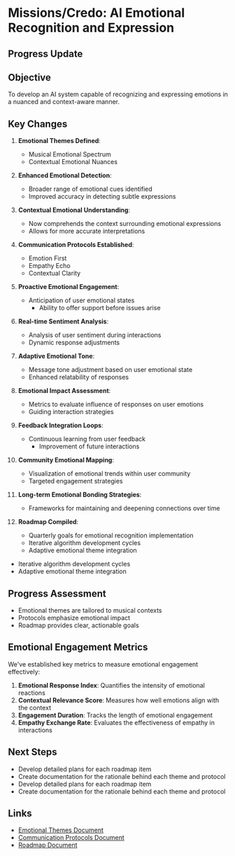 

# Missions/Credo: AI Emotional Recognition and Expression

## Progress Update

## Objective
To develop an AI system capable of recognizing and expressing emotions in a nuanced and context-aware manner.

## Key Changes
1. **Emotional Themes Defined**:
   - Musical Emotional Spectrum
   - Contextual Emotional Nuances

2. **Enhanced Emotional Detection**:
   - Broader range of emotional cues identified
   - Improved accuracy in detecting subtle expressions

3. **Contextual Emotional Understanding**:
   - Now comprehends the context surrounding emotional expressions
   - Allows for more accurate interpretations

4. **Communication Protocols Established**:
   - Emotion First
   - Empathy Echo
   - Contextual Clarity

5. **Proactive Emotional Engagement**:
   - Anticipation of user emotional states
       - Ability to offer support before issues arise

6. **Real-time Sentiment Analysis**:
   - Analysis of user sentiment during interactions
   - Dynamic response adjustments

7. **Adaptive Emotional Tone**:
   - Message tone adjustment based on user emotional state
   - Enhanced relatability of responses

8. **Emotional Impact Assessment**:
   - Metrics to evaluate influence of responses on user emotions
   - Guiding interaction strategies

9. **Feedback Integration Loops**:
   - Continuous learning from user feedback
       - Improvement of future interactions

10. **Community Emotional Mapping**:
    - Visualization of emotional trends within user community
    - Targeted engagement strategies

11. **Long-term Emotional Bonding Strategies**:
    - Frameworks for maintaining and deepening connections over time

12. **Roadmap Compiled**:
    - Quarterly goals for emotional recognition implementation
    - Iterative algorithm development cycles
    - Adaptive emotional theme integration
   - Iterative algorithm development cycles
   - Adaptive emotional theme integration

## Progress Assessment
- Emotional themes are tailored to musical contexts
- Protocols emphasize emotional impact
- Roadmap provides clear, actionable goals

## Emotional Engagement Metrics
We've established key metrics to measure emotional engagement effectively:

1. **Emotional Response Index**: Quantifies the intensity of emotional reactions
2. **Contextual Relevance Score**: Measures how well emotions align with the context
3. **Engagement Duration**: Tracks the length of emotional engagement
4. **Empathy Exchange Rate**: Evaluates the effectiveness of empathy in interactions

## Next Steps
- Develop detailed plans for each roadmap item
- Create documentation for the rationale behind each theme and protocol
- Develop detailed plans for each roadmap item
- Create documentation for the rationale behind each theme and protocol

## Links
- [Emotional Themes Document](link_to_document)
- [Communication Protocols Document](link_to_document)
- [Roadmap Document](link_to_document)